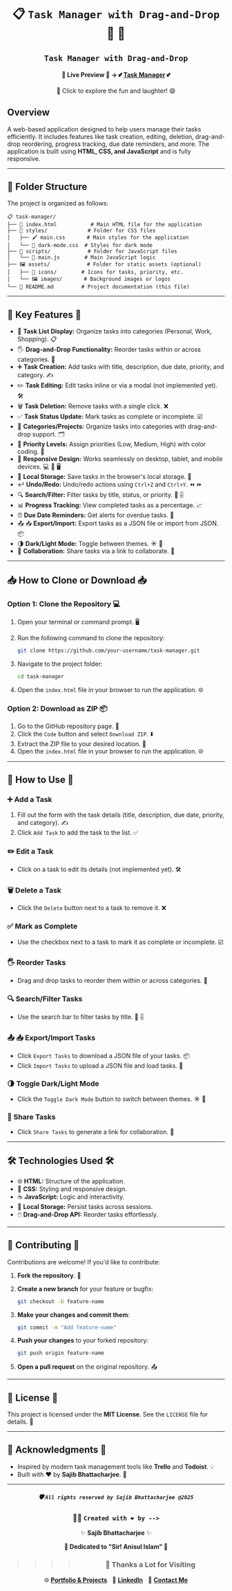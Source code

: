 <div align="center">

# 📋 `Task Manager with Drag-and-Drop` 🚀 🎵

## `Task Manager with Drag-and-Drop`

#### 🌟 **Live Preview** 🌟 → 💕 [**Task Manager**](https://ai-powered-trello-task-manager-javascript-project-3.vercel.app/) 💕

🎉 Click to explore the fun and laughter! 😄

</div>

## Overview

A web-based application designed to help users manage their tasks efficiently. It includes features like task creation, editing, deletion, drag-and-drop reordering, progress tracking, due date reminders, and more. The application is built using **HTML, CSS, and JavaScript** and is fully responsive.

---

## 📂 Folder Structure

The project is organized as follows:

```
📋 task-manager/
├── 📄 index.html           # Main HTML file for the application
├── 🎨 styles/             # Folder for CSS files
│   ├── 🖌️ main.css       # Main styles for the application
│   └── 🌙 dark-mode.css  # Styles for dark mode
├── 📜 scripts/            # Folder for JavaScript files
│   └── 🚀 main.js        # Main JavaScript logic
├── 🖼️ assets/            # Folder for static assets (optional)
│   ├── 📌 icons/        # Icons for tasks, priority, etc.
│   └── 🖼️ images/       # Background images or logos
└── 📖 README.md         # Project documentation (this file)
```

---

## 🌟 Key Features 🌟

- 📝 **Task List Display:** Organize tasks into categories (Personal, Work, Shopping). 📋
- 🖐️ **Drag-and-Drop Functionality:** Reorder tasks within or across categories. 🔄
- ➕ **Task Creation:** Add tasks with title, description, due date, priority, and category. ✍️
- ✏️ **Task Editing:** Edit tasks inline or via a modal (not implemented yet). 🛠️
- 🗑️ **Task Deletion:** Remove tasks with a single click. ❌
- ✅ **Task Status Update:** Mark tasks as complete or incomplete. ☑️
- 📂 **Categories/Projects:** Organize tasks into categories with drag-and-drop support. 🗂️
- 🚦 **Priority Levels:** Assign priorities (Low, Medium, High) with color coding. 🌈
- 📱 **Responsive Design:** Works seamlessly on desktop, tablet, and mobile devices. 💻 📱 🖥️
- 💾 **Local Storage:** Save tasks in the browser's local storage. 💾
- ↩️ **Undo/Redo:** Undo/redo actions using `Ctrl+Z` and `Ctrl+Y`. ⏪ ⏩
- 🔍 **Search/Filter:** Filter tasks by title, status, or priority. 🔎 🎚️
- 📊 **Progress Tracking:** View completed tasks as a percentage. 📈
- ⏰ **Due Date Reminders:** Get alerts for overdue tasks. 🔔
- 📤 📥 **Export/Import:** Export tasks as a JSON file or import from JSON. 📦
- 🌗 **Dark/Light Mode:** Toggle between themes. ☀️ 🌙
- 🤝 **Collaboration:** Share tasks via a link to collaborate. 🔗

---

## 📥 How to Clone or Download 📥

### Option 1: Clone the Repository 💻

1. Open your terminal or command prompt. 🖥️
2. Run the following command to clone the repository:

   ```bash
   git clone https://github.com/your-username/task-manager.git
   ```

3. Navigate to the project folder:

   ```bash
   cd task-manager
   ```

4. Open the `index.html` file in your browser to run the application. 🌐

### Option 2: Download as ZIP 📦

1. Go to the GitHub repository page. 🔗
2. Click the `Code` button and select `Download ZIP`. ⬇️
3. Extract the ZIP file to your desired location. 📂
4. Open the `index.html` file in your browser to run the application. 🌐

---

## 🚀 How to Use 🚀

### ➕ Add a Task

1. Fill out the form with the task details (title, description, due date, priority, and category). ✍️
2. Click `Add Task` to add the task to the list. ✅

### ✏️ Edit a Task

- Click on a task to edit its details (not implemented yet). 🛠️

### 🗑️ Delete a Task

- Click the `Delete` button next to a task to remove it. ❌

### ✅ Mark as Complete

- Use the checkbox next to a task to mark it as complete or incomplete. ☑️

### 🖐️ Reorder Tasks

- Drag and drop tasks to reorder them within or across categories. 🔄

### 🔍 Search/Filter Tasks

- Use the search bar to filter tasks by title. 🔎 🎚️

### 📤 📥 Export/Import Tasks

- Click `Export Tasks` to download a JSON file of your tasks. 📦
- Click `Import Tasks` to upload a JSON file and load tasks. 📂

### 🌗 Toggle Dark/Light Mode

- Click the `Toggle Dark Mode` button to switch between themes. ☀️ 🌙

### 🤝 Share Tasks

- Click `Share Tasks` to generate a link for collaboration. 🔗

---

## 🛠️ Technologies Used 🛠️

- 🌐 **HTML:** Structure of the application.
- 🎨 **CSS:** Styling and responsive design.
- ☕ **JavaScript:** Logic and interactivity.
- 💾 **Local Storage:** Persist tasks across sessions.
- 🖱️ **Drag-and-Drop API:** Reorder tasks effortlessly.

---

## 🤝 Contributing 🤝

Contributions are welcome! If you'd like to contribute:

1. **Fork the repository**. 🍴
2. **Create a new branch** for your feature or bugfix:

   ```bash
   git checkout -b feature-name
   ```

3. **Make your changes and commit them**:

   ```bash
   git commit -m "Add feature-name"
   ```

4. **Push your changes** to your forked repository:

   ```bash
   git push origin feature-name
   ```

5. **Open a pull request** on the original repository. 📤

---

## 📜 License 📜

This project is licensed under the **MIT License**. See the `LICENSE` file for details. 📄

---

## 🙏 Acknowledgments 🙏

- Inspired by modern task management tools like **Trello** and **Todoist**. 💡
- Built with ❤️ by **Sajib Bhattacharjee**. 💖

---

<div align="center">

##### 🛡️ `All rights reserved by Sajib Bhattacharjee @2025`

### 👨‍💻 `Created with ❤️ by -->`

✨ **Sajib Bhattacharjee** ✨

**💖 Dedicated to "Sir! Anisul Islam" 💖**

> > > > ### 🙏 Thanks a Lot for Visiting

🌐 [**Portfolio & Projects**](https://github.com/Sajib-Bhattacharjee)  
💼 [**LinkedIn**](https://www.linkedin.com/in/sajib-bhattacharjee-42682a178/)  
📧 [**Contact Me**](mailto:sajibbhattacjarjee2000@gmail.com)

</div>
